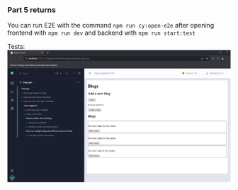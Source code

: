 ### Part 5 returns

You can run E2E with the command ```npm run cy:open-e2e``` after opening frontend with ```npm run dev``` and backend with ```npm run start:test```

Tests:
![Tests](image.png)